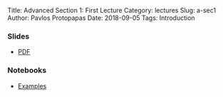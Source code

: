 Title: Advanced Section 1: First Lecture
Category: lectures
Slug: a-sec1
Author: Pavlos Protopapas
Date: 2018-09-05
Tags: Introduction


### Slides

- [PDF]({attach}presentation/Lecture0_Introduction.pdf)


### Notebooks

- [Examples]({filename}notes/Lecture0_Notebook.ipynb)
